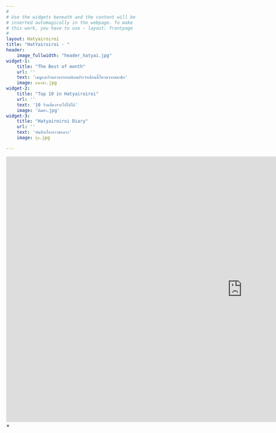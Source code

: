 ```yaml
---
#
# Use the widgets beneath and the content will be
# inserted automagically in the webpage. To make
# this work, you have to use › layout: frontpage
#
layout: Hatyairoiroi
title: "HatYairoiroi - "
header:
    image_fullwidth: "header_hatyai.jpg"
widget-1:
    title: "The Best of month"
    url: ''
    text: 'เมนูและร้านอาหารยอดนิยมประจำเดือนนี้โหวตจากสมาชิก'
    image: แนะนำ.jpg
widget-2:
    title: "Top 10 in Hatyairoiroi"
    url: ''
    text: '10 ร้านที่ควรจะไปให้ได้'
    image: 'ต้มยำ.jpg'
widget-3:
    title: "Hatyairoiroi Diary"
    url: ''
    text: 'บันทึกเรื่องราวของเรา'
    image: กุ้ง.jpg

---
```



<div id="videoModal" class="reveal-modal large" data-reveal="">
  <div class="flex-video widescreen vimeo" style="display: block;">
    <iframe width="1280" height="720" src="https://www.youtube.com/embed/3b5zCFSmVvU" frameborder="0" allowfullscreen></iframe>
  </div>
  <a class="close-reveal-modal">&#215;</a>
</div>
